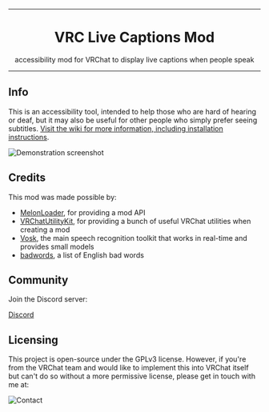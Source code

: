 ***

<h1 align="center">
VRC Live Captions Mod
</h1>

<p align="center">
accessibility mod for VRChat to display live captions when people speak
</p>

***

## Info

This is an accessibility tool, intended to help those who are hard of hearing or deaf, but it may also be useful for other people who simply prefer seeing subtitles. [Visit the wiki for more information, including installation instructions](https://github.com/gt0777/VRCLiveCaptionsMod/wiki).

![Demonstration screenshot](https://i.imgur.com/4euvS07.png)

## Credits

This mod was made possible by:

 * [MelonLoader](https://melonwiki.xyz), for providing a mod API
 * [VRChatUtilityKit](https://github.com/loukylor/VRC-Mods), for providing a bunch of useful VRChat utilities when creating a mod
 * [Vosk](https://alphacephei.com/vosk/), the main speech recognition toolkit that works in real-time and provides small models
 * [badwords](https://github.com/web-mech/badwords), a list of English bad words

## Community

Join the Discord server:

[Discord](https://discord.gg/FDGKxVFFB3)


## Licensing

This project is open-source under the GPLv3 license. However, if you're from the VRChat team and would like to implement this into VRChat itself but can't do so without a more permissive license, please get in touch with me at:

![Contact](https://i.imgur.com/LDo9sNf.png)
